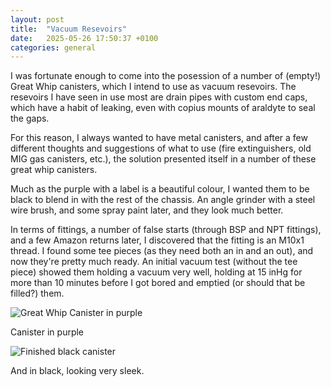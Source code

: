 ```yaml
---
layout: post
title:  "Vacuum Resevoirs"
date:   2025-05-26 17:50:37 +0100
categories: general
---
```


I was fortunate enough to come into the posession of a number of (empty!)
Great Whip canisters, which I intend to use as vacuum resevoirs. The resevoirs
I have seen in use most are drain pipes with custom end caps, which have a
habit of leaking, even with copius mounts of araldyte to seal the gaps.

For this reason, I always wanted to have metal canisters, and after a few
different thoughts and suggestions of what to use (fire extinguishers, old
MIG gas canisters, etc.), the solution presented itself in a number of these
great whip canisters. 

Much as the purple with a label is a beautiful colour, I wanted them to be
black to blend in with the rest of the chassis. An angle grinder with a steel
wire brush, and some spray paint later, and they look much better.

In terms of fittings, a number of false starts (through BSP and NPT fittings),
and a few Amazon returns later, I discovered that the fitting is an M10x1
thread. I found some tee pieces (as they need both an in and an out), and now
they're pretty much ready. An initial vacuum test (without the tee piece)
showed them holding a vacuum very well, holding at 15 inHg for more than 10
minutes before I got bored and emptied (or should that be filled?) them.

![Great Whip Canister in purple](/public/img/2025-05-27/greatwhip.jpg)

Canister in purple

![Finished black canister](/public/img/2025-05-27/painted.jpg)

And in black, looking very sleek.